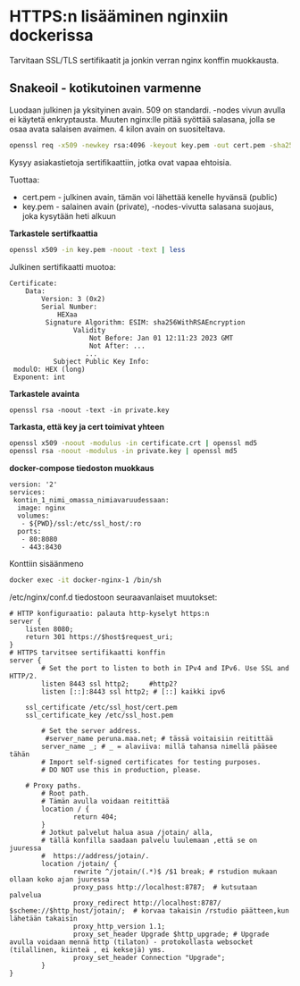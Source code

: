 HTTPS:n lisääminen nginxiin dockerissa
==========
Tarvitaan SSL/TLS sertifikaatit ja jonkin verran nginx konffin muokkausta.

Snakeoil - kotikutoinen varmenne
-----------

Luodaan julkinen ja yksityinen avain. 509 on standardi. -nodes vivun avulla ei käytetä enkryptausta. Muuten nginx:lle pitää syöttää salasana, jolla se osaa avata salaisen avaimen. 4 kilon avain on suositeltava.

```bash
openssl req -x509 -newkey rsa:4096 -keyout key.pem -out cert.pem -sha256 -days 3650 -nodes
```
Kysyy asiakastietoja sertifikaattiin, jotka ovat vapaa ehtoisia.

Tuottaa:
- cert.pem - julkinen avain, tämän voi lähettää kenelle hyvänsä (public)
- key.pem - salainen avain (private), -nodes-vivutta salasana suojaus, joka kysytään heti alkuun

**Tarkastele sertifkaattia**
```bash
openssl x509 -in key.pem -noout -text | less
```

Julkinen sertifikaatti muotoa:
```
Certificate:
    Data:
        Version: 3 (0x2)
        Serial Number:
            HEXaa
         Signature Algorithm: ESIM: sha256WithRSAEncryption
                Validity
                    Not Before: Jan 01 12:11:23 2023 GMT
                    Not After: ...
                   ...
           Subject Public Key Info:
 modulO: HEX (long)
 Exponent: int
 ```

**Tarkastele avainta**
```
openssl rsa -noout -text -in private.key
```

**Tarkasta, että key ja cert toimivat yhteen**
```bash
openssl x509 -noout -modulus -in certificate.crt | openssl md5
openssl rsa -noout -modulus -in private.key | openssl md5
```


**docker-compose tiedoston muokkaus**
```docker
version: '2'
services:
 kontin_1_nimi_omassa_nimiavaruudessaan:
  image: nginx
  volumes:
   - ${PWD}/ssl:/etc/ssl_host/:ro
  ports: 
   - 80:8080
   - 443:8430
```

Konttiin sisäänmeno
 ```bash
 docker exec -it docker-nginx-1 /bin/sh
 ```
 
 /etc/nginx/conf.d tiedostoon seuraavanlaiset muutokset:
```nginx
# HTTP konfiguraatio: palauta http-kyselyt https:n
server {
	listen 8080;
	return 301 https://$host$request_uri;
}
# HTTPS tarvitsee sertifikaatti konffin
server {
        # Set the port to listen to both in IPv4 and IPv6. Use SSL and HTTP/2.
        listen 8443 ssl http2;     #http2?
        listen [::]:8443 ssl http2; # [::] kaikki ipv6
	
	ssl_certificate /etc/ssl_host/cert.pem
	ssl_certificate_key /etc/ssl_host.pem
	
        # Set the server address.
         #server_name peruna.maa.net; # tässä voitaisiin reitittää
		server_name _; # _ = alaviiva: millä tahansa nimellä pääsee tähän
        # Import self-signed certificates for testing purposes.
        # DO NOT use this in production, please.
      	
	# Proxy paths.
        # Root path.
        # Tämän avulla voidaan reitittää
        location / {
                return 404;
        }
        # Jotkut palvelut halua asua /jotain/ alla, 
        # tällä konfilla saadaan palvelu luulemaan ,että se on juuressa
        #  https://address/jotain/.
        location /jotain/ {
                rewrite ^/jotain/(.*)$ /$1 break; # rstudion mukaan ollaan koko ajan juuressa
                proxy_pass http://localhost:8787;  # kutsutaan palvelua
                proxy_redirect http://localhost:8787/ $scheme://$http_host/jotain/;  # korvaa takaisin /rstudio päätteen,kun lähetään takaisin
                proxy_http_version 1.1; 
                proxy_set_header Upgrade $http_upgrade; # Upgrade avulla voidaan mennä http (tilaton) - protokollasta websocket (tilallinen, kiinteä , ei keksejä) yms.
                proxy_set_header Connection "Upgrade";
        }
}
```
